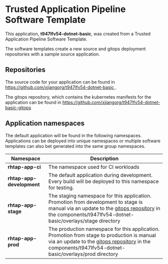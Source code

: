 # Trusted Application Pipeline Software Template

This application, **t947lfv54-dotnet-basic**, was created from a Trusted Application Pipeline Software Template.

The software templates create a new source and gitops deployment repositories with a sample source application. 

## Repositories

The source code for your application can be found in [https://github.com/xjiangorg/t947lfv54-dotnet-basic ](https://github.com/xjiangorg/t947lfv54-dotnet-basic ).
 
The gitops repository, which contains the kubernetes manifests for the application can be found in 
[https://github.com/xjiangorg/t947lfv54-dotnet-basic-gitops ](https://github.com/xjiangorg/t947lfv54-dotnet-basic-gitops ) 

## Application namespaces 

The default application will be found in the following namespaces. Applications can be deployed into unique namespaces or multiple software templates can also bet generated into the same group namespaces.  

|  Namespace   |  Description   |  
| -------- | -------- |
| **rhtap-app-ci** | The namespace used for CI workloads |
| **rhtap-app-development** | The default application during development. Every build will be deployed to this namespace for testing. |
| **rhtap-app-stage** | The staging namespace for this application. Promotion from development to stage is manual via an update to the [gitops repository](https://github.com/xjiangorg/t947lfv54-dotnet-basic-gitops ) in the components/t947lfv54-dotnet-basic/overlays/stage directory |
| **rhtap-app-prod** | The production namespace for this application. Promotion from stage to production is manual via an update to the [gitops repository](https://github.com/xjiangorg/t947lfv54-dotnet-basic-gitops ) in the components/t947lfv54-dotnet-basic/overlays/prod directory |